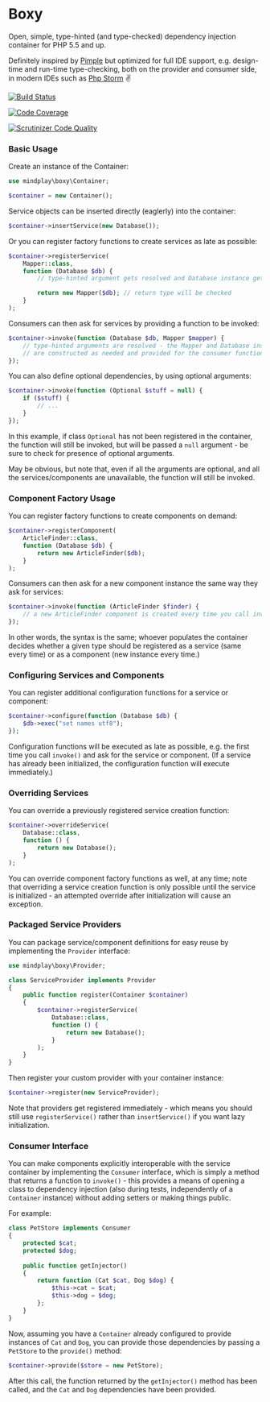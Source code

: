Boxy
====

Open, simple, type-hinted (and type-checked) dependency injection container
for PHP 5.5 and up.

Definitely inspired by [Pimple](http://pimple.sensiolabs.org/) but optimized for full
IDE support, e.g. design-time and run-time type-checking, both on the provider and
consumer side, in modern IDEs such as [Php Storm](https://www.jetbrains.com/phpstorm/) :v:

[![Build Status](https://travis-ci.org/mindplay-dk/boxy.png)](https://travis-ci.org/mindplay-dk/boxy)

[![Code Coverage](https://scrutinizer-ci.com/g/mindplay-dk/boxy/badges/coverage.png)](https://scrutinizer-ci.com/g/mindplay-dk/boxy/)

[![Scrutinizer Code Quality](https://scrutinizer-ci.com/g/mindplay-dk/boxy/badges/quality-score.png)](https://scrutinizer-ci.com/g/mindplay-dk/boxy/)


### Basic Usage

Create an instance of the Container:

```PHP
use mindplay\boxy\Container;

$container = new Container();
```

Service objects can be inserted directly (eaglerly) into the container:

```PHP
$container->insertService(new Database());
```

Or you can register factory functions to create services as late as possible:

```PHP
$container->registerService(
    Mapper::class,
    function (Database $db) {
        // type-hinted argument gets resolved and Database instance gets provided

        return new Mapper($db); // return type will be checked
    }
);
```

Consumers can then ask for services by providing a function to be invoked:

```PHP
$container->invoke(function (Database $db, Mapper $mapper) {
    // type-hinted arguments are resolved - the Mapper and Database instance
    // are constructed as needed and provided for the consumer function.
});
```

You can also define optional dependencies, by using optional arguments:

```PHP
$container->invoke(function (Optional $stuff = null) {
    if ($stuff) {
        // ...
    }
});
```

In this example, if class `Optional` has not been registered in the container, the
function will still be invoked, but will be passed a `null` argument - be sure to
check for presence of optional arguments.

May be obvious, but note that, even if all the arguments are optional, and all the
services/components are unavailable, the function will still be invoked.


### Component Factory Usage

You can register factory functions to create components on demand: 

```PHP
$container->registerComponent(
    ArticleFinder::class,
    function (Database $db) {
        return new ArticleFinder($db);
    }
);
```

Consumers can then ask for a new component instance the same way they ask for services:

```PHP
$container->invoke(function (ArticleFinder $finder) {
    // a new ArticleFinder component is created every time you call invoke
});
```

In other words, the syntax is the same; whoever populates the container decides
whether a given type should be registered as a service (same every time) or as
a component (new instance every time.)


### Configuring Services and Components 

You can register additional configuration functions for a service or component:

```PHP
$container->configure(function (Database $db) {
    $db->exec("set names utf8");
});
```

Configuration functions will be executed as late as possible, e.g. the first
time you call `invoke()` and ask for the service or component. (If a service
has already been initialized, the configuration function will execute immediately.)


### Overriding Services

You can override a previously registered service creation function:

```PHP
$container->overrideService(
    Database::class,
    function () {
        return new Database();
    }
);
```

You can override component factory functions as well, at any time; note that
overriding a service creation function is only possible until the service
is initialized - an attempted override after initialization will cause
an exception.


### Packaged Service Providers

You can package service/component definitions for easy reuse by implementing
the `Provider` interface:

```PHP
use mindplay\boxy\Provider;

class ServiceProvider implements Provider
{
    public function register(Container $container)
    {
        $container->registerService(
            Database::class,
            function () {
                return new Database();
            }
        );
    }
}
```

Then register your custom provider with your container instance:

```PHP
$container->register(new ServiceProvider);
```

Note that providers get registered immediately - which means you should
still use `registerService()` rather than `insertService()` if you want
lazy initialization. 


### Consumer Interface

You can make components explicitly interoperable with the service
container by implementing the `Consumer` interface, which is simply a
method that returns a function to `invoke()` - this provides a means of
opening a class to dependency injection (also during tests, independently
of a `Container` instance) without adding setters or making things public.

For example:

```PHP
class PetStore implements Consumer
{
    protected $cat;
    protected $dog;
    
    public function getInjector()
    {
        return function (Cat $cat, Dog $dog) {
            $this->cat = $cat;
            $this->dog = $dog;
        };
    }
}
```

Now, assuming you have a `Container` already configured to provide
instances of `Cat` and `Dog`, you can provide those dependencies by
passing a `PetStore` to the `provide()` method:  

```PHP
$container->provide($store = new PetStore);
```

After this call, the function returned by the `getInjector()` method
has been called, and the `Cat` and `Dog` dependencies have been provided.
